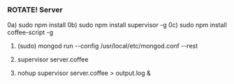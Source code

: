 ### ROTATE! Server

0a) sudo npm install
0b) sudo npm install supervisor -g
0c) sudo npm install coffee-script -g

1) (sudo) mongod run --config /usr/local/etc/mongod.conf --rest

2) supervisor server.coffee

3) nohup supervisor server.coffee > output.log &